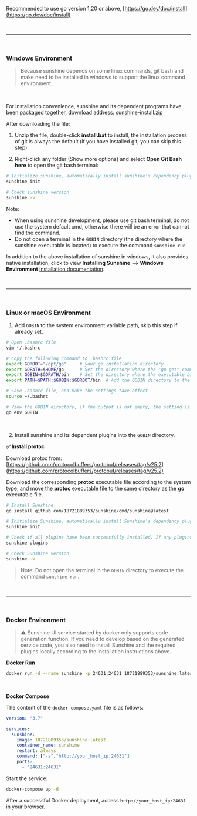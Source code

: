 
Recommended to use go version 1.20 or above, [https://go.dev/doc/install](https://go.dev/doc/install)

<br>

---

<br>

### Windows Environment

> Because sunshine depends on some linux commands, git bash and make need to be installed in windows to support the linux command environment.

<br>

For installation convenience, sunshine and its dependent programs have been packaged together, download address: [sunshine-install.zip](https://drive.google.com/drive/folders/1T55lLXDBIQCnL5IQ-i1hWJovgLI2l0k1?usp=sharing)

After downloading the file:

1. Unzip the file, double-click **install.bat** to install, the installation process of git is always the default (if you have installed git, you can skip this step)

2. Right-click any folder (Show more options) and select **Open Git Bash here** to open the git bash terminal:

```bash
# Initialize sunshine, automatically install sunshine's dependency plugins
sunshine init

# Check sunshine version
sunshine -v
```

Note: 

- When using sunshine development, please use git bash terminal, do not use the system default cmd, otherwise there will be an error that cannot find the command.
- Do not open a terminal in the `GOBIN` directory (the directory where the sunshine executable is located) to execute the command `sunshine run`.

In addition to the above installation of sunshine in windows, it also provides native installation, click to view **Installing Sunshine** --> **Windows Environment** [installation documentation](https://go-sunshine.com/quick-start?id=installing-sunshine).

<br>

---

<br>

### Linux or macOS Environment

1. Add `GOBIN` to the system environment variable path, skip this step if already set.

```bash
# Open .bashrc file
vim ~/.bashrc

# Copy the following command to .bashrc file
export GOROOT="/opt/go"     # your go installation directory
export GOPATH=$HOME/go      # Set the directory where the "go get" command downloads third-party packages
export GOBIN=$GOPATH/bin    # Set the directory where the executable binaries are compiled by the "go install" command.
export PATH=$PATH:$GOBIN:$GOROOT/bin  # Add the GOBIN directory to the system environment variable path.

# Save .bashrc file, and make the settings take effect
source ~/.bashrc

# View the GOBIN directory, if the output is not empty, the setting is successful.
go env GOBIN
```

<br>

2. Install sunshine and its dependent plugins into the `GOBIN` directory.

**✅ Install protoc**

Download protoc from: [https://github.com/protocolbuffers/protobuf/releases/tag/v25.2](https://github.com/protocolbuffers/protobuf/releases/tag/v25.2)

Download the corresponding **protoc** executable file according to the system type, and move the **protoc** executable file to the same directory as the **go** executable file.

```bash
# Install Sunshine
go install github.com/18721889353/sunshine/cmd/sunshine@latest

# Initialize Sunshine, automatically install Sunshine's dependency plugins
sunshine init

# Check if all plugins have been successfully installed. If any plugins fail to install, retry with the command: sunshine plugins --install
sunshine plugins

# Check Sunshine version
sunshine -v
```

> Note: Do not open the terminal in the `GOBIN` directory to execute the command `sunshine run`.

<br>

---

<br>

### Docker Environment

> ⚠ Sunshine UI service started by docker only supports code generation function. If you need to develop based on the generated service code, you also need to install Sunshine and the required plugins locally according to the installation instructions above.

**Docker Run**

```bash
docker run -d --name sunshine -p 24631:24631 18721889353/sunshine:latest -a http://your_host_ip:24631
```

<br>

**Docker Compose**

The content of the `docker-compose.yaml` file is as follows:

```yaml
version: "3.7"

services:
  sunshine:
    image: 18721889353/sunshine:latest
    container_name: sunshine
    restart: always
    command: ["-a","http://your_host_ip:24631"]
    ports:
      - "24631:24631"
```

Start the service:

```bash
docker-compose up -d
```

After a successful Docker deployment, access `http://your_host_ip:24631` in your browser.
